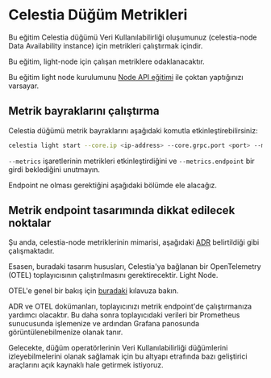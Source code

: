 # Celestia Düğüm Metrikleri

Bu eğitim Celestia düğümü Veri Kullanılabilirliği oluşumunuz (celestia-node Data Availability instance) için metrikleri çalıştırmak içindir.

Bu eğitim, light-node için çalışan metriklere odaklanacaktır.

Bu eğitim light node kurulumunu [Node API eğitimi](./node-tutorial.md) ile çoktan yaptığınızı varsayar.

## Metrik bayraklarını çalıştırma

Celestia düğümü metrik bayraklarını aşağıdaki komutla etkinleştirebilirsiniz:

<!-- markdownlint-disable MD013 -->
```sh
celestia light start --core.ip <ip-address> --core.grpc.port <port> --metrics --metrics.endpoint <ip-address:port>
```
<!-- markdownlint-enable MD013 -->

`--metrics` işaretlerinin metrikleri etkinleştirdiğini ve `--metrics.endpoint` bir girdi beklediğini unutmayın.

Endpoint ne olması gerektiğini aşağıdaki bölümde ele alacağız.

## Metrik endpoint tasarımında dikkat edilecek noktalar

Şu anda, celestia-node metriklerinin mimarisi, aşağıdaki [ADR](https://github.com/celestiaorg/celestia-node/blob/main/docs/adr/adr-010-incentivized-testnet-monitoring.md) belirtildiği gibi çalışmaktadır.

Esasen, buradaki tasarım hususları, Celestia'ya bağlanan bir OpenTelemetry (OTEL) toplayıcısının çalıştırılmasını gerektirecektir. Light Node.

OTEL'e genel bir bakış için [buradaki](https://opentelemetry.io/docs/collector/) kılavuza bakın.

ADR ve OTEL dokümanları, toplayıcınızı metrik endpoint'de çalıştırmanıza yardımcı olacaktır. Bu daha sonra toplayıcıdaki verileri bir Prometheus sunucusunda işlemenize ve ardından Grafana panosunda görüntülenebilmenize olanak tanır.

Gelecekte, düğüm operatörlerinin Veri Kullanılabilirliği düğümlerini izleyebilmelerini olanak sağlamak için bu altyapı etrafında bazı geliştirici araçlarını açık kaynaklı hale getirmek istiyoruz.
